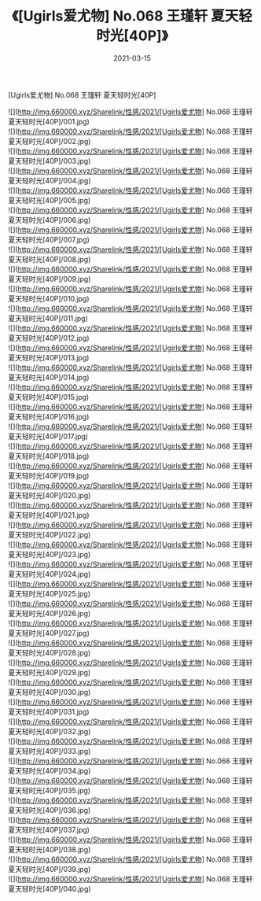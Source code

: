 ﻿---
layout: post
title:  《[Ugirls爱尤物] No.068 王瑾轩 夏天轻时光[40P]》
date:   2021-03-15
img: http://img.660000.xyz/Sharelink/性感/2021/[Ugirls爱尤物] No.068 王瑾轩 夏天轻时光[40P]/000.jpg
categories: [美女, 清纯, 唯美]
---

[Ugirls爱尤物] No.068 王瑾轩 夏天轻时光[40P]

  ![](http://img.660000.xyz/Sharelink/性感/2021/[Ugirls爱尤物] No.068 王瑾轩 夏天轻时光[40P]/001.jpg) <br> ![](http://img.660000.xyz/Sharelink/性感/2021/[Ugirls爱尤物] No.068 王瑾轩 夏天轻时光[40P]/002.jpg) <br> ![](http://img.660000.xyz/Sharelink/性感/2021/[Ugirls爱尤物] No.068 王瑾轩 夏天轻时光[40P]/003.jpg) <br> ![](http://img.660000.xyz/Sharelink/性感/2021/[Ugirls爱尤物] No.068 王瑾轩 夏天轻时光[40P]/004.jpg) <br> ![](http://img.660000.xyz/Sharelink/性感/2021/[Ugirls爱尤物] No.068 王瑾轩 夏天轻时光[40P]/005.jpg) <br> ![](http://img.660000.xyz/Sharelink/性感/2021/[Ugirls爱尤物] No.068 王瑾轩 夏天轻时光[40P]/006.jpg) <br> ![](http://img.660000.xyz/Sharelink/性感/2021/[Ugirls爱尤物] No.068 王瑾轩 夏天轻时光[40P]/007.jpg) <br> ![](http://img.660000.xyz/Sharelink/性感/2021/[Ugirls爱尤物] No.068 王瑾轩 夏天轻时光[40P]/008.jpg) <br> ![](http://img.660000.xyz/Sharelink/性感/2021/[Ugirls爱尤物] No.068 王瑾轩 夏天轻时光[40P]/009.jpg) <br> ![](http://img.660000.xyz/Sharelink/性感/2021/[Ugirls爱尤物] No.068 王瑾轩 夏天轻时光[40P]/010.jpg) <br> ![](http://img.660000.xyz/Sharelink/性感/2021/[Ugirls爱尤物] No.068 王瑾轩 夏天轻时光[40P]/011.jpg) <br> ![](http://img.660000.xyz/Sharelink/性感/2021/[Ugirls爱尤物] No.068 王瑾轩 夏天轻时光[40P]/012.jpg) <br> ![](http://img.660000.xyz/Sharelink/性感/2021/[Ugirls爱尤物] No.068 王瑾轩 夏天轻时光[40P]/013.jpg) <br> ![](http://img.660000.xyz/Sharelink/性感/2021/[Ugirls爱尤物] No.068 王瑾轩 夏天轻时光[40P]/014.jpg) <br> ![](http://img.660000.xyz/Sharelink/性感/2021/[Ugirls爱尤物] No.068 王瑾轩 夏天轻时光[40P]/015.jpg) <br> ![](http://img.660000.xyz/Sharelink/性感/2021/[Ugirls爱尤物] No.068 王瑾轩 夏天轻时光[40P]/016.jpg) <br> ![](http://img.660000.xyz/Sharelink/性感/2021/[Ugirls爱尤物] No.068 王瑾轩 夏天轻时光[40P]/017.jpg) <br> ![](http://img.660000.xyz/Sharelink/性感/2021/[Ugirls爱尤物] No.068 王瑾轩 夏天轻时光[40P]/018.jpg) <br> ![](http://img.660000.xyz/Sharelink/性感/2021/[Ugirls爱尤物] No.068 王瑾轩 夏天轻时光[40P]/019.jpg) <br> ![](http://img.660000.xyz/Sharelink/性感/2021/[Ugirls爱尤物] No.068 王瑾轩 夏天轻时光[40P]/020.jpg) <br> ![](http://img.660000.xyz/Sharelink/性感/2021/[Ugirls爱尤物] No.068 王瑾轩 夏天轻时光[40P]/021.jpg) <br> ![](http://img.660000.xyz/Sharelink/性感/2021/[Ugirls爱尤物] No.068 王瑾轩 夏天轻时光[40P]/022.jpg) <br> ![](http://img.660000.xyz/Sharelink/性感/2021/[Ugirls爱尤物] No.068 王瑾轩 夏天轻时光[40P]/023.jpg) <br> ![](http://img.660000.xyz/Sharelink/性感/2021/[Ugirls爱尤物] No.068 王瑾轩 夏天轻时光[40P]/024.jpg) <br> ![](http://img.660000.xyz/Sharelink/性感/2021/[Ugirls爱尤物] No.068 王瑾轩 夏天轻时光[40P]/025.jpg) <br> ![](http://img.660000.xyz/Sharelink/性感/2021/[Ugirls爱尤物] No.068 王瑾轩 夏天轻时光[40P]/026.jpg) <br> ![](http://img.660000.xyz/Sharelink/性感/2021/[Ugirls爱尤物] No.068 王瑾轩 夏天轻时光[40P]/027.jpg) <br> ![](http://img.660000.xyz/Sharelink/性感/2021/[Ugirls爱尤物] No.068 王瑾轩 夏天轻时光[40P]/028.jpg) <br> ![](http://img.660000.xyz/Sharelink/性感/2021/[Ugirls爱尤物] No.068 王瑾轩 夏天轻时光[40P]/029.jpg) <br> ![](http://img.660000.xyz/Sharelink/性感/2021/[Ugirls爱尤物] No.068 王瑾轩 夏天轻时光[40P]/030.jpg) <br> ![](http://img.660000.xyz/Sharelink/性感/2021/[Ugirls爱尤物] No.068 王瑾轩 夏天轻时光[40P]/031.jpg) <br> ![](http://img.660000.xyz/Sharelink/性感/2021/[Ugirls爱尤物] No.068 王瑾轩 夏天轻时光[40P]/032.jpg) <br> ![](http://img.660000.xyz/Sharelink/性感/2021/[Ugirls爱尤物] No.068 王瑾轩 夏天轻时光[40P]/033.jpg) <br> ![](http://img.660000.xyz/Sharelink/性感/2021/[Ugirls爱尤物] No.068 王瑾轩 夏天轻时光[40P]/034.jpg) <br> ![](http://img.660000.xyz/Sharelink/性感/2021/[Ugirls爱尤物] No.068 王瑾轩 夏天轻时光[40P]/035.jpg) <br> ![](http://img.660000.xyz/Sharelink/性感/2021/[Ugirls爱尤物] No.068 王瑾轩 夏天轻时光[40P]/036.jpg) <br> ![](http://img.660000.xyz/Sharelink/性感/2021/[Ugirls爱尤物] No.068 王瑾轩 夏天轻时光[40P]/037.jpg) <br> ![](http://img.660000.xyz/Sharelink/性感/2021/[Ugirls爱尤物] No.068 王瑾轩 夏天轻时光[40P]/038.jpg) <br> ![](http://img.660000.xyz/Sharelink/性感/2021/[Ugirls爱尤物] No.068 王瑾轩 夏天轻时光[40P]/039.jpg) <br> ![](http://img.660000.xyz/Sharelink/性感/2021/[Ugirls爱尤物] No.068 王瑾轩 夏天轻时光[40P]/040.jpg) <br>